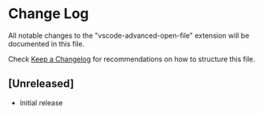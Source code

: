 # Change Log
All notable changes to the "vscode-advanced-open-file" extension will be documented in this file.

Check [Keep a Changelog](http://keepachangelog.com/) for recommendations on how to structure this file.

## [Unreleased]
- Initial release